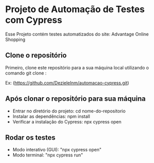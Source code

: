 # Projeto de Automação de Testes com Cypress

Esse Projeto contém testes automatizados do site: Advantage Online Shopping 

## Clone o repositório

   Primeiro, clone este repositório para a sua máquina local utilizando o comando git clone :
   
   Ex: (https://github.com/DezieleInm/automacao-cypress.git)

## Após clonar o repositório para sua máquina 

- Entrar no diretório do projeto: cd nome-do-repositorio
- Instalar as dependências: npm install
- Verificar a instalação do Cypress: npx cypress open
## Rodar os testes
- Modo interativo (GUI): "npx cypress open"
- Modo terminal: "npx cypress run"
